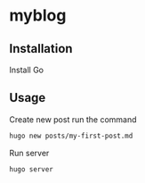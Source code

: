 # myblog

## Installation
Install Go

## Usage  

Create new post run the command
```bash
hugo new posts/my-first-post.md
```

Run server
```bash
hugo server
```